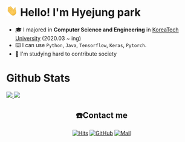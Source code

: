 # <img  src="https://raw.githubusercontent.com/ABSphreak/ABSphreak/master/gifs/Hi.gif" width="30px">  Hello! I'm Hyejung park
- 🎓 I majored in **Computer Science and Engineering** in [KoreaTech University](https://www.koreatech.ac.kr/kor/Main.do) (2020.03 ~ ing)
- ⌨️  I can use `Python`, `Java`, `Tensorflow`, `Keras`, `Pytorch`.
- 🤔 I'm studying hard to contribute society

# Github Stats
<a href='#'>
 <img src = "https://github-readme-stats.vercel.app/api?username=gpwjd01&theme=react&show_icons=true&hide_border=true" height = "180px">
 <img src = "https://github-readme-stats.vercel.app/api/top-langs/?username=gpwjd01&theme=react&layout=compact" height = "180px">
</a>
<div align=center>
 

## ☎️Contact me
  
[![Hits](https://hits.seeyoufarm.com/api/count/incr/badge.svg?url=https://github.com/gpwjd01)](https://hits.seeyoufarm.com)
[![GitHub](http://img.shields.io/badge/GitHub-Black?style=flat-square&logo=github&link=https://github.com/gpwjd01)](https://github.com/gpwjd01)
[![Mail](https://img.shields.io/badge/Gmail-d14836?style=flat-square&logo=Gmail&logoColor=white&link=mailto:pkej14@gmail.com)](mailto:pkej14@gmail.com)
</div>
